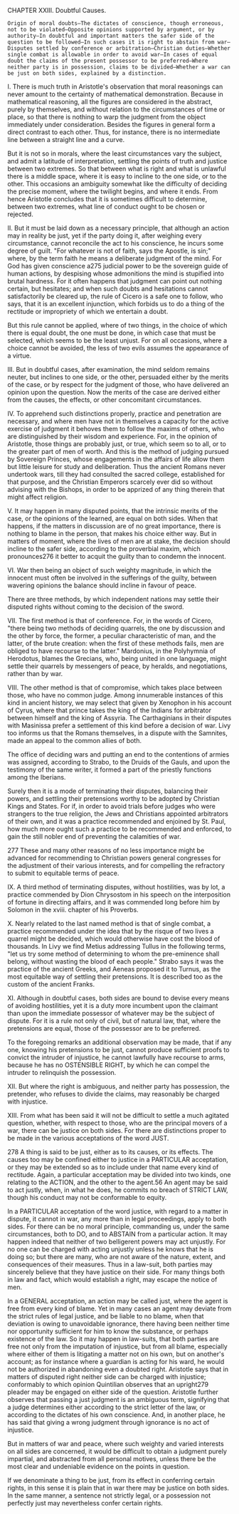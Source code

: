 CHAPTER XXIII. Doubtful Causes.

    Origin of moral doubts—The dictates of conscience, though erroneous, not to be violated—Opposite opinions supported by argument, or by authority—In doubtful and important matters the safer side of the question to be followed—In such cases it is right to abstain from war—Disputes settled by conference or arbitration—Christian duties—Whether single combat is allowable in order to avoid war—In cases of equal doubt the claims of the present possessor to be preferred—Where neither party is in possession, claims to be divided—Whether a war can be just on both sides, explained by a distinction.

I. There is much truth in Aristotle's observation that moral reasonings can never amount to the certainty of mathematical demonstration. Because in mathematical reasoning, all the figures are considered in the abstract, purely by themselves, and without relation to the circumstances of time or place, so that there is nothing to warp the judgment from the object immediately under consideration. Besides the figures in general form a direct contrast to each other. Thus, for instance, there is no intermediate line between a straight line and a curve.

But it is not so in morals, where the least circumstances vary the subject, and admit a latitude of interpretation, settling the points of truth and justice between two extremes. So that between what is right and what is unlawful there is a middle space, where it is easy to incline to the one side, or to the other. This occasions an ambiguity somewhat like the difficulty of deciding the precise moment, where the twilight begins, and where it ends. From hence Aristotle concludes that it is sometimes difficult to determine, between two extremes, what line of conduct ought to be chosen or rejected.

II. But it must be laid down as a necessary principle, that although an action may in reality be just, yet if the party doing it, after weighing every circumstance, cannot reconcile the act to his conscience, he incurs some degree of guilt. "For whatever is not of faith, says the Apostle, is sin;" where, by the term faith he means a deliberate judgment of the mind. For God has given conscience a275 judicial power to be the sovereign guide of human actions, by despising whose admonitions the mind is stupified into brutal hardness. For it often happens that judgment can point out nothing certain, but hesitates; and when such doubts and hesitations cannot satisfactorily be cleared up, the rule of Cicero is a safe one to follow, who says, that it is an excellent injunction, which forbids us to do a thing of the rectitude or impropriety of which we entertain a doubt.

But this rule cannot be applied, where of two things, in the choice of which there is equal doubt, the one must be done, in which case that must be selected, which seems to be the least unjust. For on all occasions, where a choice cannot be avoided, the less of two evils assumes the appearance of a virtue.

III. But in doubtful cases, after examination, the mind seldom remains neuter, but inclines to one side, or the other, persuaded either by the merits of the case, or by respect for the judgment of those, who have delivered an opinion upon the question. Now the merits of the case are derived either from the causes, the effects, or other concomitant circumstances.

IV. To apprehend such distinctions properly, practice and penetration are necessary, and where men have not in themselves a capacity for the active exercise of judgment it behoves them to follow the maxims of others, who are distinguished by their wisdom and experience. For, in the opinion of Aristotle, those things are probably just, or true, which seem so to all, or to the greater part of men of worth. And this is the method of judging pursued by Sovereign Princes, whose engagements in the affairs of life allow them but little leisure for study and deliberation. Thus the ancient Romans never undertook wars, till they had consulted the sacred college, established for that purpose, and the Christian Emperors scarcely ever did so without advising with the Bishops, in order to be apprized of any thing therein that might affect religion.

V. It may happen in many disputed points, that the intrinsic merits of the case, or the opinions of the learned, are equal on both sides. When that happens, if the matters in discussion are of no great importance, there is nothing to blame in the person, that makes his choice either way. But in matters of moment, where the lives of men are at stake, the decision should incline to the safer side, according to the proverbial maxim, which pronounces276 it better to acquit the guilty than to condemn the innocent.

VI. War then being an object of such weighty magnitude, in which the innocent must often be involved in the sufferings of the guilty, between wavering opinions the balance should incline in favour of peace.

There are three methods, by which independent nations may settle their disputed rights without coming to the decision of the sword.

VII. The first method is that of conference. For, in the words of Cicero, "there being two methods of deciding quarrels, the one by discussion and the other by force, the former, a peculiar characteristic of man, and the latter, of the brute creation: when the first of these methods fails, men are obliged to have recourse to the latter." Mardonius, in the Polyhymnia of Herodotus, blames the Grecians, who, being united in one language, might settle their quarrels by messengers of peace, by heralds, and negotiations, rather than by war.

VIII. The other method is that of compromise, which takes place between those, who have no common judge. Among innumerable instances of this kind in ancient history, we may select that given by Xenophon in his account of Cyrus, where that prince takes the king of the Indians for arbitrator between himself and the king of Assyria. The Carthaginians in their disputes with Masinissa prefer a settlement of this kind before a decision of war. Livy too informs us that the Romans themselves, in a dispute with the Samnites, made an appeal to the common allies of both.

The office of deciding wars and putting an end to the contentions of armies was assigned, according to Strabo, to the Druids of the Gauls, and upon the testimony of the same writer, it formed a part of the priestly functions among the Iberians.

Surely then it is a mode of terminating their disputes, balancing their powers, and settling their pretensions worthy to be adopted by Christian Kings and States. For if, in order to avoid trials before judges who were strangers to the true religion, the Jews and Christians appointed arbitrators of their own, and it was a practice recommended and enjoined by St. Paul, how much more ought such a practice to be recommended and enforced, to gain the still nobler end of preventing the calamities of war.

277 These and many other reasons of no less importance might be advanced for recommending to Christian powers general congresses for the adjustment of their various interests, and for compelling the refractory to submit to equitable terms of peace.

IX. A third method of terminating disputes, without hostilities, was by lot, a practice commended by Dion Chrysostom in his speech on the interposition of fortune in directing affairs, and it was commended long before him by Solomon in the xviii. chapter of his Proverbs.

X. Nearly related to the last named method is that of single combat, a practice recommended under the idea that by the risque of two lives a quarrel might be decided, which would otherwise have cost the blood of thousands. In Livy we find Metius addressing Tullus in the following terms, "let us try some method of determining to whom the pre-eminence shall belong, without wasting the blood of each people." Strabo says it was the practice of the ancient Greeks, and Aeneas proposed it to Turnus, as the most equitable way of settling their pretensions. It is described too as the custom of the ancient Franks.

XI. Although in doubtful cases, both sides are bound to devise every means of avoiding hostilities, yet it is a duty more incumbent upon the claimant than upon the immediate possessor of whatever may be the subject of dispute. For it is a rule not only of civil, but of natural law, that, where the pretensions are equal, those of the possessor are to be preferred.

To the foregoing remarks an additional observation may be made, that if any one, knowing his pretensions to be just, cannot produce sufficient proofs to convict the intruder of injustice, he cannot lawfully have recourse to arms, because he has no OSTENSIBLE RIGHT, by which he can compel the intruder to relinquish the possession.

XII. But where the right is ambiguous, and neither party has possession, the pretender, who refuses to divide the claims, may reasonably be charged with injustice.

XIII. From what has been said it will not be difficult to settle a much agitated question, whether, with respect to those, who are the principal movers of a war, there can be justice on both sides. For there are distinctions proper to be made in the various acceptations of the word JUST.

278 A thing is said to be just, either as to its causes, or its effects. The causes too may be confined either to justice in a PARTICULAR acceptation, or they may be extended so as to include under that name every kind of rectitude. Again, a particular acceptation may be divided into two kinds, one relating to the ACTION, and the other to the agent.56 An agent may be said to act justly, when, in what he does, he commits no breach of STRICT LAW, though his conduct may not be conformable to equity.

In a PARTICULAR acceptation of the word justice, with regard to a matter in dispute, it cannot in war, any more than in legal proceedings, apply to both sides. For there can be no moral principle, commanding us, under the same circumstances, both to DO, and to ABSTAIN from a particular action. It may happen indeed that neither of two belligerent powers may act unjustly. For no one can be charged with acting unjustly unless he knows that he is doing so; but there are many, who are not aware of the nature, extent, and consequences of their measures. Thus in a law-suit, both parties may sincerely believe that they have justice on their side. For many things both in law and fact, which would establish a right, may escape the notice of men.

In a GENERAL acceptation, an action may be called just, where the agent is free from every kind of blame. Yet in many cases an agent may deviate from the strict rules of legal justice, and be liable to no blame, when that deviation is owing to unavoidable ignorance, there having been neither time nor opportunity sufficient for him to know the substance, or perhaps existence of the law. So it may happen in law-suits, that both parties are free not only from the imputation of injustice, but from all blame, especially where either of them is litigating a matter not on his own, but on another's account; as for instance where a guardian is acting for his ward, he would not be authorized in abandoning even a doubted right. Aristotle says that in matters of disputed right neither side can be charged with injustice; conformably to which opinion Quintilian observes that an upright279 pleader may be engaged on either side of the question. Aristotle further observes that passing a just judgment is an ambiguous term, signifying that a judge determines either according to the strict letter of the law, or according to the dictates of his own conscience. And, in another place, he has said that giving a wrong judgment through ignorance is no act of injustice.

But in matters of war and peace, where such weighty and varied interests on all sides are concerned, it would be difficult to obtain a judgment purely impartial, and abstracted from all personal motives, unless there be the most clear and undeniable evidence on the points in question.

If we denominate a thing to be just, from its effect in conferring certain rights, in this sense it is plain that in war there may be justice on both sides. In the same manner, a sentence not strictly legal, or a possession not perfectly just may nevertheless confer certain rights.


